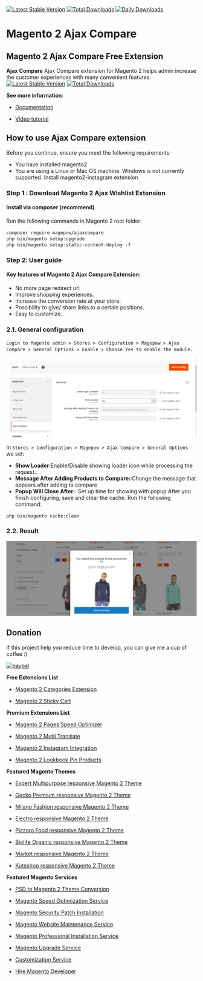 [![Latest Stable Version](https://poser.pugx.org/magepow/ajaxcompare/v/stable)](https://packagist.org/packages/magepow/ajaxcompare)
[![Total Downloads](https://poser.pugx.org/magepow/ajaxcompare/downloads)](https://packagist.org/packages/magepow/ajaxcompare)
[![Daily Downloads](https://poser.pugx.org/magepow/ajaxcompare/d/daily)](https://packagist.org/packages/magepow/ajaxcompare)
# Magento 2 Ajax Compare

## Magento 2 Ajax Compare Free Extension

**Ajax Compare** Ajax Compare extension for Magento 2 helps admin increase the customer experiences with many convenient features.
[![Latest Stable Version](https://poser.pugx.org/magepow/ajaxcompare/v/stable)](https://packagist.org/packages/magepow/ajaxcompare)
[![Total Downloads](https://poser.pugx.org/magepow/ajaxcompare/downloads)](https://packagist.org/packages/magepow/ajaxcompare)

**See more information**:

- [Documentation](https://docs.alothemes.com/m2/extension/ajaxcompare/)

- [Video tutorial](https://www.youtube.com/watch?v=gTemvUzrOJg&t=57s)

## How to use Ajax Compare extension
Before you continue, ensure you meet the following requirements:

  * You have installed magento2
  * You are using a Linux or Mac OS machine. Windows is not currently supported.
  Install magento2-instagram extension

### Step 1 : Download Magento 2 Ajax Wishlist Extension

 #### Install via composer (recommend)
Run the following commands in Magento 2 root folder:
```
composer require magepow/ajaxcompare
php bin/magento setup:upgrade
php bin/magento setup:static-content:deploy -f
```

### Step 2: User guide
  #### Key features of Magento 2 Ajax Compare Extension:
  * No more page redirect url
  * Improve shopping experiences.
  * Increase the conversion rate at your store.
  * Possibility to give/ share links to a certain positions.
  * Easy to customize.
  
  ### 2.1. General configuration

  `Login to Magento admin > Stores > Configuration > Magepow > Ajax Compare > General Options > Enable > Choose Yes to enable the module.`
  
  ![Image of Magento admin config](https://github.com/magepow/magento-2-ajax-compare/blob/master/media/config_ajaxcompare.png)
  
   In `Stores > Configuration > Magepow > Ajax Compare > General Options` we set: 
   * **Show Loader**:Enable/Disable showing loader icon while processing the request..
   * **Message After Adding Products to Compare:**:Change the message that appears after adding to compare
   * **Popup Will Close After:**: Set up time for showing with popup
   After you finish configuring, save and clear the cache.
   Run the following command:
   
   ```
   php bin/magento cache:clean
   ```
  ### 2.2. Result
   
   ![Image of magento store front](https://github.com/magepow/magento-2-ajax-compare/blob/master/media/result_compare.png)

 ## Donation

If this project help you reduce time to develop, you can give me a cup of coffee :) 

[![paypal](https://www.paypalobjects.com/en_US/i/btn/btn_donateCC_LG.gif)](https://www.paypal.com/paypalme/alopay)

      
**Free Extensions List**

* [Magento 2 Categories Extension](https://magepow.com/magento-categories-extension.html)

* [Magento 2 Sticky Cart](https://magepow.com/magento-sticky-cart.html)

**Premium Extensions List**

* [Magento 2 Pages Speed Optimizer](https://magepow.com/magento2-speed-optimizer.html)

* [Magento 2 Mutil Translate](https://magepow.com/magento-multi-translate.html)

* [Magento 2 Instagram Integration](https://magepow.com/magento-2-instagram.html)

* [Magento 2 Lookbook Pin Products](https://magepow.com/lookbook-pin-products.html)

**Featured Magento Themes**

* [Expert Multipurpose responsive Magento 2 Theme](https://1.envato.market/c/1314680/275988/4415?u=https://themeforest.net/item/expert-premium-responsive-magento-2-and-1-support-rtl-magento-2-/21667789)

* [Gecko Premium responsive Magento 2 Theme](https://1.envato.market/c/1314680/275988/4415?u=https://themeforest.net/item/gecko-responsive-magento-2-theme-rtl-supported/24677410)

* [Milano Fashion responsive Magento 2 Theme](https://1.envato.market/c/1314680/275988/4415?u=https://themeforest.net/item/milano-fashion-responsive-magento-1-2-theme/12141971)

* [Electro responsive Magento 2 Theme](https://1.envato.market/c/1314680/275988/4415?u=https://themeforest.net/item/electro-responsive-magento-1-2-theme/17042067)

* [Pizzaro Food responsive Magento 2 Theme](https://1.envato.market/c/1314680/275988/4415?u=https://themeforest.net/item/pizzaro-food-responsive-magento-1-2-theme/19438157)

* [Biolife Organic responsive Magento 2 Theme](https://1.envato.market/c/1314680/275988/4415?u=https://themeforest.net/item/biolife-organic-food-magento-2-theme-rtl-supported/25712510)

* [Market responsive Magento 2 Theme](https://1.envato.market/c/1314680/275988/4415?u=https://themeforest.net/item/market-responsive-magento-2-theme/22997928)

* [Kuteshop responsive Magento 2 Theme](https://1.envato.market/c/1314680/275988/4415?u=https://themeforest.net/item/kuteshop-multipurpose-responsive-magento-1-2-theme/12985435)

**Featured Magento Services**

* [PSD to Magento 2 Theme Conversion](https://magepow.com/psd-to-magento-theme-conversion.html)

* [Magento Speed Optimization Service](https://magepow.com/magento-speed-optimization-service.html)

* [Magento Security Patch Installation](https://magepow.com/magento-security-patch-installation.html)

* [Magento Website Maintenance Service](https://magepow.com/website-maintenance-service.html)

* [Magento Professional Installation Service](https://magepow.com/professional-installation-service.html)

* [Magento Upgrade Service](https://magepow.com/magento-upgrade-service.html)

* [Customization Service](https://magepow.com/customization-service.html)

* [Hire Magento Developer](https://magepow.com/hire-magento-developer.html)
